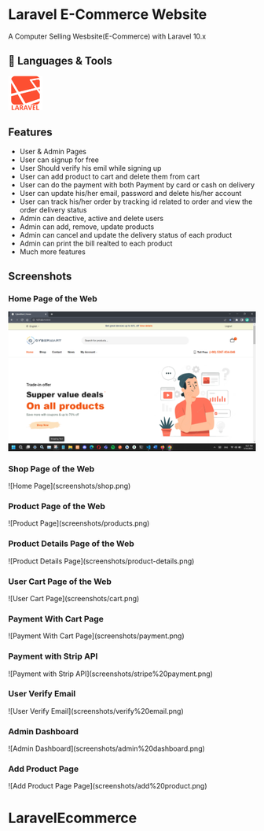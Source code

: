 # Laravel E-Commerce Website
A Computer Selling Wesbsite(E-Commerce) with Laravel 10.x
## 🧰 Languages & Tools

<img src="https://github.com/devicons/devicon/blob/master/icons/laravel/laravel-plain-wordmark.svg" title="Laravel" alt="Laravel" width="70" height="70"/>&nbsp;

## Features

- User & Admin Pages
- User can signup for free
- User Should verify his emil while signing up
- User can add product to cart and delete them from cart
- User can do the payment with both Payment by card or cash on delivery
- User can update his/her email, password and delete his/her account
- User can track his/her order by tracking id related to order and view the order delivery status
- Admin can deactive, active and delete users
- Admin can add, remove, update products
- Admin can cancel and update the delivery status of each product
- Admin can print the bill realted to each product
- Much more features


## Screenshots

<h3>Home Page of the Web</h3>

![Home Page](screenshots/homepage.png)


<h3>Shop Page of the Web</h3>
![Home Page](screenshots/shop.png)



<h3>Product Page of the Web</h3>
![Product Page](screenshots/products.png)


<h3>Product Details Page of the Web</h3>
![Product Details Page](screenshots/product-details.png)


<h3>User Cart Page of the Web</h3>
![User Cart Page](screenshots/cart.png)


<h3>Payment With Cart Page</h3>
![Payment With Cart Page](screenshots/payment.png)


<h3>Payment with Strip API</h3>
![Payment with Strip API](screenshots/stripe%20payment.png)


<h3>User Verify Email</h3>
![User Verify Email](screenshots/verify%20email.png)


<h3>Admin Dashboard</h3>
![Admin Dashboard](screenshots/admin%20dashboard.png)


<h3>Add Product Page</h3>
![Add Product Page Page](screenshots/add%20product.png)


# LaravelEcommerce

